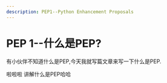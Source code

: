 ```yaml
---
description: PEP1--Python Enhancement Proposals
---
```


# PEP 1--什么是PEP?

有小伙伴不知道什么是PEP,今天我就写篇文章来写一下什么是PEP.

啦啦啦 讲解什么是PEP哈哈

